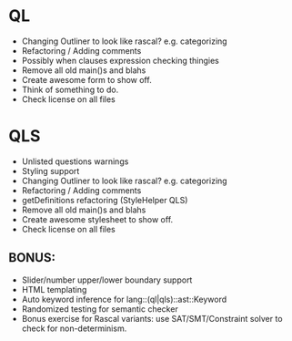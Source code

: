 # QL
* Changing Outliner to look like rascal? e.g. categorizing
* Refactoring / Adding comments
* Possibly when clauses expression checking thingies
* Remove all old main()s and blahs
* Create awesome form to show off.
* Think of something to do.
* Check license on all files

# QLS
* Unlisted questions warnings
* Styling support
* Changing Outliner to look like rascal? e.g. categorizing 
* Refactoring / Adding comments
* getDefinitions refactoring (StyleHelper QLS)
* Remove all old main()s and blahs
* Create awesome stylesheet to show off.
* Check license on all files

## BONUS:
* Slider/number upper/lower boundary support
* HTML templating
* Auto keyword inference for lang::(ql|qls)::ast::Keyword
* Randomized testing for semantic checker
* Bonus exercise for Rascal variants: use SAT/SMT/Constraint solver to check for non-determinism.
